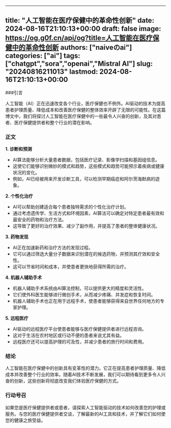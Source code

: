 
---
title: "人工智能在医疗保健中的革命性创新"
date: 2024-08-16T21:10:13+00:00
draft: false
image: https://og.g0f.cn/api/og?title=人工智能在医疗保健中的革命性创新
authors: ["naiveのai"]
categories: ["ai"]
tags: ["chatgpt","sora","openai","Mistral AI"]
slug: "20240816211013"
lastmod: 2024-08-16T21:10:13+00:00
---
###引言

人工智能（AI）正在迅速改变各个行业，医疗保健也不例外。AI驱动的技术为提高患者护理质量、降低成本和改善医疗保健的整体效率开辟了无限的可能性。在这篇博文中，我们将探讨人工智能在医疗保健中的一些最令人兴奋的创新，及其对患者、医疗保健提供者和整个行业的潜在影响。

### 正文

**1. 诊断和预测**

* AI算法能够分析大量患者数据，包括医疗记录、影像学扫描和基因组信息。
* 这使它们能够识别微妙的模式和趋势，这些模式和趋势可能预示着疾病或健康状况的变化。
* 例如，AI已经被用来开发诊断工具，可以检测早期癌症和阿尔茨海默病的迹象。

**2. 个性化治疗**

* AI可以帮助创建适合每个患者独特需求的个性化治疗计划。
* 通过考虑遗传学、生活方式和环境因素，AI算法可以确定对特定患者最有效和最安全的药物和治疗方法。
* 这导致了更好的治疗效果、减少了副作用，并提高了患者的整体健康状况。

**3. 药物发现**

* AI正在加速新药和治疗方法的发现过程。
* 它可以通过筛选大量分子数据来识别潜在的候选药物，并预测其疗效和安全性。
* 这可以节省时间和成本，并使患者更快地获得所需的治疗。

**4. 机器人辅助手术**

* 机器人辅助手术系统由AI算法控制，可以提供更大的精度和灵活性。
* 它们使外科医生能够进行微创手术，从而减少疼痛、并发症和恢复时间。
* 机器人辅助手术也正在用于远程手术，使患者能够获得来自世界任何地方的专家护理。

**5. 远程医疗**

* AI驱动的远程医疗平台使患者能够与医疗保健提供者进行远程咨询。
* 这对于生活在农村地区或行动不便的患者来说尤其有益。
* 远程医疗还可以提高护理的可及性，并减少患者的旅行时间和费用。

### 结论

人工智能在医疗保健中的创新具有变革性的潜力。它正在提高患者护理质量、降低成本并改善整个行业的效率。随着AI技术不断发展，我们可以期待看到更多令人兴奋的创新，这些创新将彻底改变我们体验医疗保健的方式。

### 行动号召

如果您是医疗保健提供者或患者，请探索人工智能驱动的技术如何改善您的护理或服务。与您的医疗保健提供者交谈，了解最新的AI工具和技术，并了解它们如何使您的健康之旅受益。